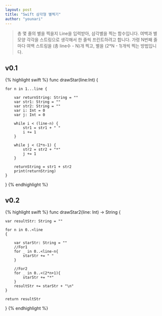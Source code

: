 ```yaml
---
layout: post
title: "Swift 삼각형 별찍기"
author: "younari"
---
```


> 총 몇 줄의 별을 찍을지 Line을 입력받아, 삼각별을 찍는 함수입니다. 여백과 별모양 각각을 스트링으로 생각해서 한 줄씩 프린트하려고 합니다. 가령  N번째 줄마다 여백 스트링을 (총 line수 - N)개 찍고, 별을 (2*N - 1)개씩 찍는 방법입니다.

##  v0.1


{% highlight swift %}
func drawStar(line:Int) {
    
    for n in 1...line {
        
        var returnString: String = ""
        var str1: String = ""
        var str2: String = ""
        var i: Int = 0
        var j: Int = 0
        
        while i < (line-n) {
            str1 = str1 + " "
            i += 1
        }
        
        while j < (2*n-1) {
            str2 = str2 + "*"
            j += 1
        }
        
        returnString = str1 + str2
        print(returnString)
    }
}
{% endhighlight %}

## v0.2


{% highlight swift %}
func drawStar2(line: Int) -> String {
    
    var resultStr: String = ""
    
    for n in 0..<line
    {
        
        var starStr: String = ""
        //For1
        for _ in 0..<line-n{
            starStr += " "
        }
        
        //For2
        for _ in 0..<(2*n+1){
            starStr += "*"
        }
        resultStr += starStr + "\n"
    }
    
    return resultStr
}
{% endhighlight %}
